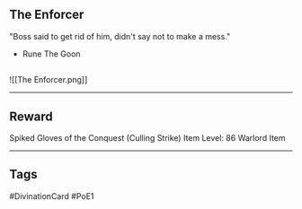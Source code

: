 ## The Enforcer
"Boss said to get rid of him, didn't say not to make a mess."
- Rune The Goon
## 
![[The Enforcer.png]]

---
## Reward
Spiked Gloves of the Conquest (Culling Strike)
Item Level: 86
Warlord Item

---
## Tags
#DivinationCard
#PoE1